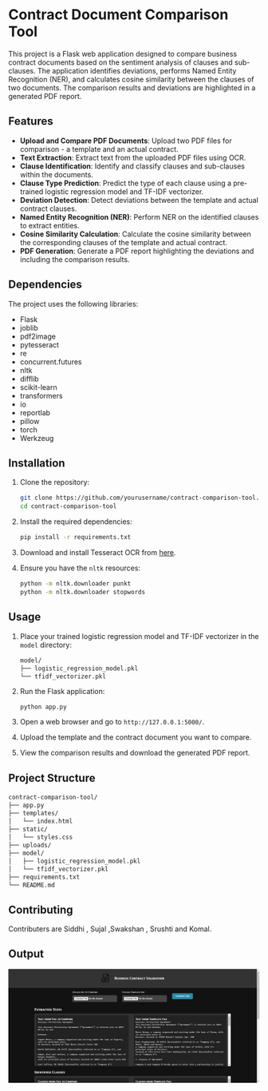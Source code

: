 # Contract Document Comparison Tool

This project is a Flask web application designed to compare business contract documents based on the sentiment analysis of clauses and sub-clauses. The application identifies deviations, performs Named Entity Recognition (NER), and calculates cosine similarity between the clauses of two documents. The comparison results and deviations are highlighted in a generated PDF report.

## Features

- **Upload and Compare PDF Documents**: Upload two PDF files for comparison - a template and an actual contract.
- **Text Extraction**: Extract text from the uploaded PDF files using OCR.
- **Clause Identification**: Identify and classify clauses and sub-clauses within the documents.
- **Clause Type Prediction**: Predict the type of each clause using a pre-trained logistic regression model and TF-IDF vectorizer.
- **Deviation Detection**: Detect deviations between the template and actual contract clauses.
- **Named Entity Recognition (NER)**: Perform NER on the identified clauses to extract entities.
- **Cosine Similarity Calculation**: Calculate the cosine similarity between the corresponding clauses of the template and actual contract.
- **PDF Generation**: Generate a PDF report highlighting the deviations and including the comparison results.

## Dependencies

The project uses the following libraries:

- Flask
- joblib
- pdf2image
- pytesseract
- re
- concurrent.futures
- nltk
- difflib
- scikit-learn
- transformers
- io
- reportlab
- pillow
- torch
- Werkzeug

## Installation

1. Clone the repository:
   ```sh
   git clone https://github.com/yourusername/contract-comparison-tool.git
   cd contract-comparison-tool
   ```

2. Install the required dependencies:
   ```sh
   pip install -r requirements.txt
   ```

3. Download and install Tesseract OCR from [here](https://github.com/tesseract-ocr/tesseract).

4. Ensure you have the `nltk` resources:
   ```sh
   python -m nltk.downloader punkt
   python -m nltk.downloader stopwords
   ```

## Usage

1. Place your trained logistic regression model and TF-IDF vectorizer in the `model` directory:
   ```
   model/
   ├── logistic_regression_model.pkl
   └── tfidf_vectorizer.pkl
   ```

2. Run the Flask application:
   ```sh
   python app.py
   ```

3. Open a web browser and go to `http://127.0.0.1:5000/`.

4. Upload the template and the contract document you want to compare.

5. View the comparison results and download the generated PDF report.

## Project Structure

```
contract-comparison-tool/
├── app.py
├── templates/
│   └── index.html
├── static/
│   └── styles.css
├── uploads/
├── model/
│   ├── logistic_regression_model.pkl
│   └── tfidf_vectorizer.pkl
├── requirements.txt
└── README.md
```

## Contributing

Contributers are Siddhi , Sujal ,Swakshan , Srushti and Komal.

## Output

<img src="Output images/chrome_13ITueuxNu.png" alt="Clause Identification">

